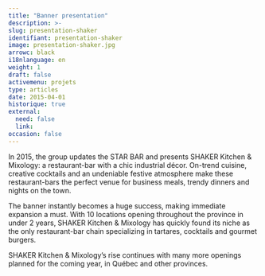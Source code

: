```yaml
---
title: "Banner presentation"
description: >-
slug: presentation-shaker
identifiant: presentation-shaker 
image: presentation-shaker.jpg
arrowc: black
i18nlanguage: en
weight: 1
draft: false
activemenu: projets
type: articles
date: 2015-04-01
historique: true
external:
  need: false
  link:
occasion: false
---
```


In 2015, the group updates the STAR BAR and presents SHAKER Kitchen & Mixology: a restaurant-bar with a chic industrial décor. On-trend cuisine, creative cocktails and an undeniable festive atmosphere make these restaurant-bars the perfect venue for business meals, trendy dinners and nights on the town.

The banner instantly becomes a huge success, making immediate expansion a must. With 10 locations opening throughout the province in under 2 years, SHAKER Kitchen & Mixology has quickly found its niche as the only restaurant-bar chain specializing in tartares, cocktails and gourmet burgers.

SHAKER Kitchen & Mixology’s rise continues with many more openings planned for the coming year, in Québec and other provinces.

 
